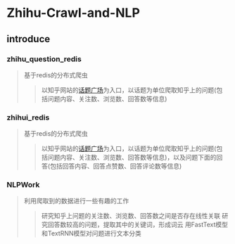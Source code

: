 # Zhihu-Crawl-and-NLP
## introduce

### zhihu_question_redis

>基于redis的分布式爬虫
>>以知乎网站的[话题广场](https://www.zhihu.com/topics)为入口，以话题为单位爬取知乎上的问题(包括问题内容、关注数、浏览数、回答数等信息)

### zhihui_redis

>基于redis的分布式爬虫
>>以知乎网站的[话题广场](https://www.zhihu.com/topics)为入口，以话题为单位爬取知乎上的问题(包括问题内容、关注数、浏览数、回答数等信息)，以及问题下面的回答(包括回答内容、回答点赞数、回答评论数等信息)

### NLPWork
>利用爬取到的数据进行一些有趣的工作
>>研究知乎上问题的关注数、浏览数、回答数之间是否存在线性关联
>>研究回答数较高的问题，提取其中的关键词，形成词云
>>用FastText模型和TextRNN模型对问题进行文本分类
